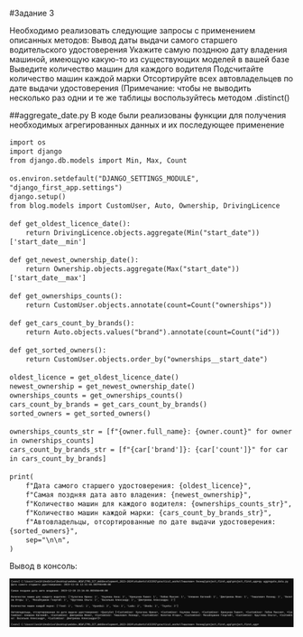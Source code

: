 #Задание 3

Необходимо реализовать следующие запросы c применением описанных методов:
Вывод даты выдачи самого старшего водительского удостоверения
Укажите самую позднюю дату владения машиной, имеющую какую-то из существующих моделей в вашей базе
Выведите количество машин для каждого водителя
Подсчитайте количество машин каждой марки
Отсортируйте всех автовладельцев по дате выдачи удостоверения (Примечание: чтобы не выводить несколько раз одни и те же таблицы воспользуйтесь методом .distinct()

##aggregate_date.py
В коде были реализованы функции для получения необходимых агрегированных данных и их последующее применение

```
import os
import django
from django.db.models import Min, Max, Count

os.environ.setdefault("DJANGO_SETTINGS_MODULE", "django_first_app.settings")
django.setup()
from blog.models import CustomUser, Auto, Ownership, DrivingLicence

def get_oldest_licence_date():
    return DrivingLicence.objects.aggregate(Min("start_date"))['start_date__min']

def get_newest_ownership_date():
    return Ownership.objects.aggregate(Max("start_date"))['start_date__max']

def get_ownerships_counts():
    return CustomUser.objects.annotate(count=Count("ownerships"))

def get_cars_count_by_brands():
    return Auto.objects.values("brand").annotate(count=Count("id"))

def get_sorted_owners():
    return CustomUser.objects.order_by("ownerships__start_date")

oldest_licence = get_oldest_licence_date()
newest_ownership = get_newest_ownership_date()
ownerships_counts = get_ownerships_counts()
cars_count_by_brands = get_cars_count_by_brands()
sorted_owners = get_sorted_owners()

ownerships_counts_str = [f"{owner.full_name}: {owner.count}" for owner in ownerships_counts]
cars_count_by_brands_str = [f"{car['brand']}: {car['count']}" for car in cars_count_by_brands]

print(
    f"Дата самого старшего удостоверения: {oldest_licence}",
    f"Самая поздняя дата авто владения: {newest_ownership}",
    f"Количество машин для каждого водителя: {ownerships_counts_str}",
    f"Количество машин каждой марки: {cars_count_by_brands_str}",
    f"Автовладельцы, отсортированные по дате выдачи удостоверения: {sorted_owners}",
    sep="\n\n",
)

```

Вывод в консоль:

![Задание 3](img\task3.png)
